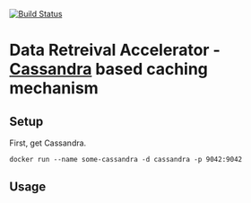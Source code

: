 [![Build Status](https://travis-ci.org/dawanda/drac.svg?branch=master)](https://travis-ci.org/dawanda/drac)

# Data Retreival Accelerator - [Cassandra](https://cassandra.apache.org/) based caching mechanism

## Setup

First, get Cassandra.

```
docker run --name some-cassandra -d cassandra -p 9042:9042
```



## Usage

